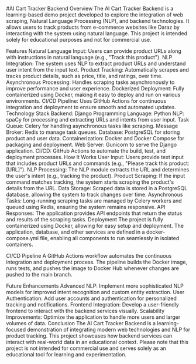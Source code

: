 #AI Cart Tracker Backend
Overview
The AI Cart Tracker Backend is a learning-based demo project developed to explore the integration of web scraping, Natural Language Processing (NLP), and backend technologies. It allows users to track products from e-commerce websites like Daraz by interacting with the system using natural language. This project is intended solely for educational purposes and not for commercial use.

Features
Natural Language Input: Users can provide product URLs along with instructions in natural language (e.g., "Track this product").
NLP Integration: The system uses NLP to extract product URLs and understand user intent from the input text.
Product Tracking: Automatically scrapes and tracks product details, such as price, title, and ratings, over time.
Asynchronous Processing: Handles scraping tasks asynchronously to improve performance and user experience.
Dockerized Deployment: Fully containerized using Docker, making it easy to deploy and run on various environments.
CI/CD Pipeline: Uses GitHub Actions for continuous integration and deployment to ensure smooth and automated updates.
Technology Stack
Backend: Django
Programming Language: Python
NLP: spaCy for processing and extracting URLs and intents from user input.
Task Queue: Celery for handling asynchronous tasks like scraping.
Message Broker: Redis to manage task queues.
Database: PostgreSQL for storing product and user data.
Containerization: Docker and Docker Compose for packaging and deployment.
Web Server: Gunicorn to serve the Django application.
CI/CD: GitHub Actions to automate the build, test, and deployment processes.
How It Works
User Input: Users provide text input that includes product URLs and commands (e.g., "Please track this product: [URL]").
NLP Processing: The NLP module extracts the URL and determines the user's intent (e.g., tracking the product).
Product Scraping: If the input command matches tracking, the system starts scraping the product's details from the URL.
Data Storage: Scraped data is stored in a PostgreSQL database, allowing the system to track changes over time.
Asynchronous Tasks: Long-running scraping tasks are managed by Celery workers and queued using Redis, ensuring the system remains responsive.
API Responses: The application provides API endpoints that return the status and results of the scraping tasks.
Deployment
The project is fully containerized using Docker, allowing for easy setup and deployment. The application, database, and other services are defined in a docker-compose.yml file, enabling all components to run seamlessly in isolated containers.

CI/CD Pipeline
A GitHub Actions workflow automates the continuous integration and deployment process. The pipeline builds the Docker image, runs tests, and pushes the image to Docker Hub whenever changes are pushed to the main branch.

Future Enhancements
Advanced NLP: Implement more sophisticated NLP models for improved intent recognition and custom entity extraction.
User Authentication: Add user accounts and authentication for personalized tracking and notifications.
Frontend Integration: Develop a user-friendly frontend to interact with the backend services visually.
Scalability Improvements: Optimize the application to handle more users and larger volumes of data.
Conclusion
The AI Cart Tracker Backend is a learning-focused demonstration of integrating modern web technologies and NLP for product tracking. This project showcases how backend services can interact with real-world data in an educational context. Please note that this project is not intended for commercial use and serves solely as an educational tool for learning and experimentation.
